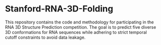 # Stanford-RNA-3D-Folding

This repository contains the code and methodology for participating in the RNA 3D Structure Prediction competition. The goal is to predict five diverse 3D conformations for RNA sequences while adhering to strict temporal cutoff constraints to avoid data leakage.
